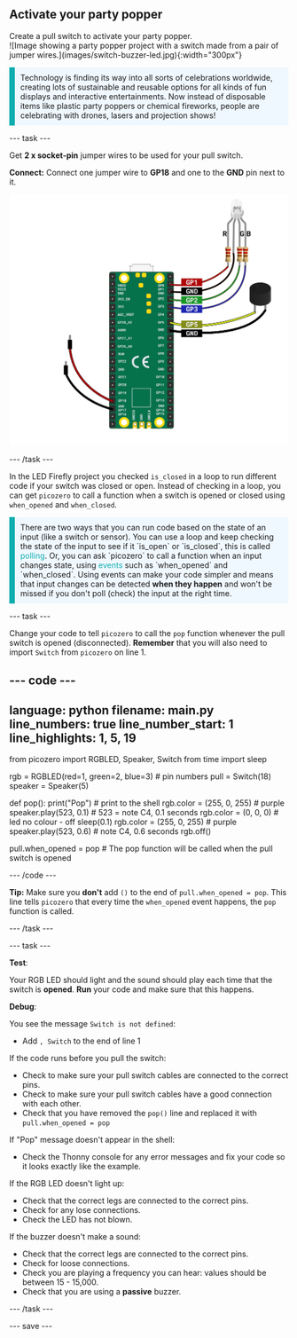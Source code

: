 ## Activate your party popper

<div style="display: flex; flex-wrap: wrap">
<div style="flex-basis: 200px; flex-grow: 1; margin-right: 15px;">
Create a pull switch to activate your party popper.
</div>
<div>
![Image showing a party popper project with a switch made from a pair of jumper wires.](images/switch-buzzer-led.jpg){:width="300px"}
</div>
</div>

<p style='border-left: solid; border-width:10px; border-color: #0faeb0; background-color: aliceblue; padding: 10px;'>
Technology is finding its way into all sorts of celebrations worldwide, creating lots of sustainable and reusable options for all kinds of fun displays and interactive entertainments. Now instead of disposable items like plastic party poppers or chemical fireworks, people are celebrating with drones, lasers and projection shows!
</p>

--- task ---

Get **2 x socket-pin** jumper wires to be used for your pull switch. 

**Connect:** Connect one jumper wire to **GP18** and one to the **GND** pin next to it. 

![A wiring diagram showing a jumper wire attached to GP18 and another jumper wire attached to GND.](images/jumper-switch.png)

--- /task ---

In the LED Firefly project you checked `is_closed` in a loop to run different code if your switch was closed or open. Instead of checking in a loop, you can get `picozero` to call a function when a switch is opened or closed using `when_opened` and `when_closed`. 

<p style='border-left: solid; border-width:10px; border-color: #0faeb0; background-color: aliceblue; padding: 10px;'>There are two ways that you can run code based on the state of an input (like a switch or sensor). You can use a loop and keep checking the state of the input to see if it `is_open` or `is_closed`, this is called <span style="color: #0faeb0">polling</span>. Or, you can ask `picozero` to call a function when an input changes state, using <span style="color: #0faeb0">events</span> such as `when_opened` and `when_closed`. Using events can make your code simpler and means that input changes can be detected <b>when they happen</b> and won't be missed if you don't poll (check) the input at the right time. 
</p>

--- task ---

Change your code to tell `picozero` to call the `pop` function whenever the pull switch is opened (disconnected). **Remember** that you will also need to import `Switch` from `picozero` on line 1. 

--- code ---
---
language: python
filename: main.py 
line_numbers: true
line_number_start: 1
line_highlights: 1, 5, 19
---
from picozero import RGBLED, Speaker, Switch
from time import sleep

rgb = RGBLED(red=1, green=2, blue=3) # pin numbers 
pull = Switch(18)
speaker = Speaker(5)

def pop():
    print("Pop") # print to the shell
    rgb.color = (255, 0, 255) # purple
    speaker.play(523, 0.1) # 523 = note C4, 0.1 seconds
    rgb.color = (0, 0, 0) # led no colour - off
    sleep(0.1)
    rgb.color = (255, 0, 255) # purple
    speaker.play(523, 0.6) # note C4, 0.6 seconds
    rgb.off()
        
pull.when_opened = pop # The pop function will be called when the pull switch is opened

--- /code ---

**Tip:** Make sure you **don't** add `()` to the end of `pull.when_opened = pop`. This line tells `picozero` that every time the `when_opened` event happens, the `pop` function is called. 

--- /task ---

--- task ---

**Test**: 

Your RGB LED should light and the sound should play each time that the switch is **opened**. **Run** your code and make sure that this happens. 

**Debug**:

You see the message `Switch is not defined`:
+ Add `, Switch` to the end of line 1

If the code runs before you pull the switch:
+ Check to make sure your pull switch cables are connected to the correct pins.
+ Check to make sure your pull switch cables have a good connection with each other.
+ Check that you have removed the `pop()` line and replaced it with `pull.when_opened = pop`

If "Pop" message doesn't appear in the shell:
+ Check the Thonny console for any error messages and fix your code so it looks exactly like the example.

If the RGB LED doesn't light up:
+ Check that the correct legs are connected to the correct pins. 
+ Check for any lose connections. 
+ Check the LED has not blown.

If the buzzer doesn't make a sound:
+ Check that the correct legs are connected to the correct pins.
+ Check for loose connections.
+ Check you are playing a frequency you can hear: values should be between 15 - 15,000.
+ Check that you are using a **passive** buzzer.

--- /task ---

--- save ---


